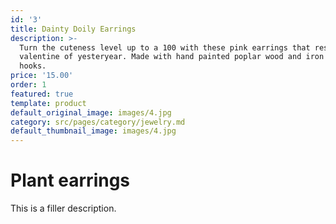 ```yaml
---
id: '3'
title: Dainty Doily Earrings
description: >-
  Turn the cuteness level up to a 100 with these pink earrings that resemble the
  valentine of yesteryear. Made with hand painted poplar wood and iron earring
  hooks. 
price: '15.00'
order: 1
featured: true
template: product
default_original_image: images/4.jpg
category: src/pages/category/jewelry.md
default_thumbnail_image: images/4.jpg
---
```

# Plant earrings

This is a filler description.
